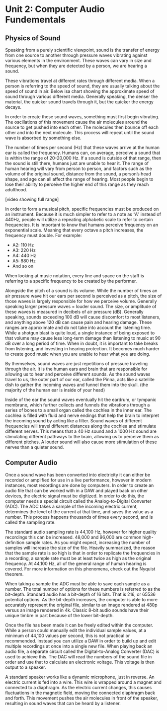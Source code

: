 # Unit 2: Computer Audio Fundementals

<section>

## Physics of Sound

Speaking from a purely scientific viewpoint, sound is the transfer of energy from one source to another through pressure waves vibrating against various elements in the environment. These waves can vary in size and frequency, but when they are detected by a person, we are hearing a sound. 

These vibrations travel at different rates through different media. When a person is referring to the speed of sound, they are usually talking about the speed of sound in air. Below isa chart showing the approximate speed of sound through various different media. Generally speaking, the denser the material, the quicker sound travels through it, but the quicker the energy decays.

In order to create these sound waves, something must first begin vibrating. The oscillations of this movement cause the air molecules around the source to get pushed into each other. The molecules then bounce off each other and into the next molecule. This process will repeat until the sound wave is absorbed by something else. 

The number of times per second (Hz) that these waves arrive at the human ear is called the frequency. Humans can, on average, perceive a sound that is within the range of 20-20,000 Hz. If a sound is outside of that range, then the sound is still there, humans just are unable to hear it. The range of human hearing will vary from person to person, and factors such as the volume of the original sound, distance from the sound, a person’s head shape, and age can all affect the range of hearing. Most people begin to lose their ability to perceive the higher end of this range as they reach adulthood.

[video showing full range]

In order to form a musical pitch, specific frequencies must be produced on an instrument. Because it is much simpler to refer to a note as “A” instead of 440Hz, people will utilize a repeating alphabetic scale to refer to certain frequencies. It is important to know that humans perceive frequency on an exponential scale. Meaning that every octave a pitch increases, the frequency must double. For example:

* A2: 110 Hz
* A3: 220 Hz
* A4: 440 Hz
* A5: 880 Hz
* And so on

When looking at music notation, every line and space on the staff is referring to a specific frequency to be created by the performer. 

Alongside the pitch of a sound is its volume. While the number of times an air pressure wave hit our ears per second is perceived as a pitch, the size of those waves is largely responsible for how we perceive volume. Generally speaking larger pressure waves = louder sound. The size, or amplitude of these waves is measured in decibels of air pressure (dB). Generally speaking, sounds exceeding 100 dB will cause discomfort to most listeners, and anything above 120 dB can cause pain and hearing damage. These ranges are approximate and do not take into account the listening time. While a shotgun blast is quite loud, a single instance of being exposed to that volume may cause less long-term damage than listening to music at 90 dB over a long period of time. When in doubt, it is important to take breaks from listening, and investing in hearing protection. It becomes much harder to create good music when you are unable to hear what you are doing.

By themselves, sound waves are just repetitions of pressure traveling through the air. It is the human ears and brain that are responsible for allowing us to hear and perceive different sounds. As the sound waves travel to us, the outer part of our ear, called the Pinna, acts like a satellite dish to gather the incoming waves and funnel them into the skull. (the majority of the human ear is inside of your head)

Inside of the ear the sound waves eventually hit the eardrum, or tympanic membrane, which further collects and funnels the vibrations through a series of bones to a small organ called the cochlea in the inner ear. The cochlea is filled with fluid and nerve endings that help the brain to interpret the incoming sound by acting like a filter. Sound waves of different frequencies will travel different distances along the cochlea and stimulate different nerves. This means that a 40 Hz sound and a 1000 Hz sound are stimulating different pathways to the brain, allowing us to perceive them as different pitches. A louder sound will also cause more stimulation of these nerves than a quieter sound.


## Computer Audio

Once a sound wave has been converted into electricity it can either be recorded or amplified for use in a live performance, however in modern instances, most recordings are done by computers. In order to create an audio file that can be worked with in a DAW and played back on other devices, the electric signal must be digitized. In order to do this, the computer needs a special circuit called the Analog-to-Digital Converter (ADC). The ADC takes a sample of the incoming electric current, determines the level of the current at that time, and saves the value as a number. This process happens thousands of times every second, and is called the sampling rate.

The standard audio sampling rate is 44,100 Hz, however for higher quality recordings this can be increased. 48,000 and 96,000 are common high-definition sample rates. As you might expect, increasing the number of samples will increase the size of the file. Heavily summarized, the reason that the sample rate is so high is that in order to replicate the frequencies in a recording, a sample rate must be at least twice as high as the original frequency. At 44,100 Hz, all of the general range of human hearing is covered. For more information on this phenomena, check out the Nyquist theorem.

When taking a sample the ADC must be able to save each sample as a number. The total number of options for these numbers is referred to as the bit-depth. Standard audio has a bit-depth of 16 bits. That is 216, or 65536 potential options. As the bit-depth increases, the computer is able to more accurately represent the original file, similar to an image rendered at  480p versus an image rendered in 4k. Classic 8-bit audio sounds have their unique timbre in part because of the lower bit-depth.

Once the file has been made it can be freely edited within the computer. While a person could manually edit the individual sample values, at a minimum of 44,100 values per second, this is not practical or recommended. Instead you can utilize a DAW in order to build up and edit multiple recordings at once into a single new file. When playing back an audio file, a separate circuit called the Digital-to-Analog Converter (DAC) is used to achieve this. The DAC will read the numbers of the sound file in order and use that to calculate an electronic voltage. This voltage is then output to a speaker.

A standard speaker works like a dynamic microphone, just in reverse. An electric current is fed into a wire. This wire is wrapped around a magnet and connected to a diaphragm. As the electric current changes, this causes fluctuations in the magnetic field, moving the connected diaphragm back and forth. This movement pushes the air molecules in front of the speaker, resulting in sound waves that can be heard by a listener.




</section>